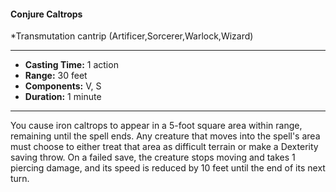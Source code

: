#### Conjure Caltrops
*Transmutation cantrip (Artificer,Sorcerer,Warlock,Wizard)
___
- **Casting Time:** 1 action
- **Range:** 30 feet
- **Components:** V, S
- **Duration:** 1 minute
---
You cause iron caltrops
to appear in a 5-foot
square area within
range, remaining until
the spell ends. Any
creature that moves
into the spell's area
must choose to either
treat that area as
difficult terrain or make a Dexterity saving throw.
On a failed save, the creature stops moving and
takes 1 piercing damage, and its speed is reduced by
10 feet until the end of its next turn.
